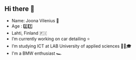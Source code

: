 ## Hi there 👋
-  Name: Joona Vilenius 🫡
-  Age : 2️⃣7️⃣
-  Lahti, Finland 🇫🇮
-  I’m currently working on car detailing ⭐
-  I’m studying ICT at LAB University of applied sciences 👨‍🎓🎓
-  I'm a BMW enthusiast 🏎️
<!--
**JoonaVilenius/JoonaVilenius** is a ✨ _special_ ✨ repository because its `README.md` (this file) appears on your GitHub profile.

Here are some ideas to get you started:

- 🔭 I’m currently working on car detailing.
- 🌱 I’m currently learning IT.
- 💬 Ask me about Cars, detailing.
- ⚡ Fun fact: 
-->
